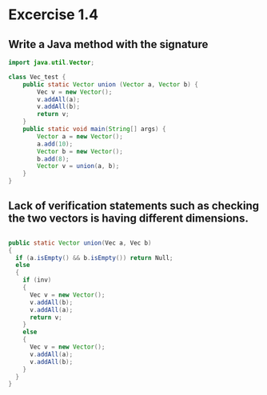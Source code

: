 # Excercise 1.4 

## Write a Java method with the signature
```Java
import java.util.Vector;

class Vec_test {
    public static Vector union (Vector a, Vector b) {
        Vec v = new Vector();
        v.addAll(a);
        v.addAll(b);
        return v;
    }
    public static void main(String[] args) {
        Vector a = new Vector();
        a.add(10);
        Vector b = new Vector();
        b.add(8);
        Vector v = union(a, b);
    }
}
```

## Lack of verification statements such as checking the two vectors is having different dimensions.

##
```Java
public static Vector union(Vec a, Vec b)
{
  if (a.isEmpty() && b.isEmpty()) return Null;
  else
  {
    if (inv)
    {
      Vec v = new Vector();
      v.addAll(b);
      v.addAll(a);
      return v;
    }
    else
    {
      Vec v = new Vector();
      v.addAll(a);
      v.addAll(b);
    }
  }
}
```
